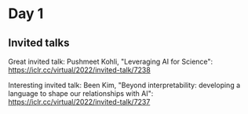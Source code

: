 # Day 1

## Invited talks

Great invited talk: Pushmeet Kohli, "Leveraging AI for Science": https://iclr.cc/virtual/2022/invited-talk/7238

Interesting invited talk: Been Kim, "Beyond interpretability: developing a language to shape our relationships with AI": https://iclr.cc/virtual/2022/invited-talk/7237
